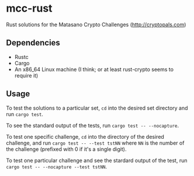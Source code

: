 # mcc-rust
Rust solutions for the Matasano Crypto Challenges (http://cryptopals.com)

## Dependencies

* Rustc
* Cargo
* An x86_64 Linux machine (I think; or at least rust-crypto seems to require it)

## Usage

To test the solutions to a particular set, `cd` into the desired set directory and run `cargo test`.

To see the standard output of the tests, run `cargo test -- --nocapture`.

To test one specific challenge, `cd` into the directory of the desired challenge, and run `cargo test -- --test tstNN` where `NN` is the number of the challenge (prefixed with 0 if it's a single digit).

To test one particular challenge and see the stardard output of the test, run `cargo test -- --nocapture --test tstNN`.
